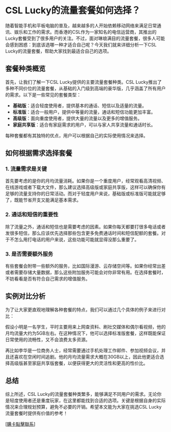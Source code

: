 # CSL Lucky的流量套餐如何选择？

随着智能手机和平板电脑的普及，越来越多的人开始依赖移动网络来满足日常通讯、娱乐和工作的需求。而香港的CSL作为一家知名的电信运营商，其推出的Lucky套餐受到了很多用户的关注。不过，面对琳琅满目的流量套餐，很多人可能会感到困惑：到底该选哪一种才适合自己呢？今天我们就来详细分析一下CSL Lucky的流量套餐，帮助大家找到最适合自己的选项。

## 套餐种类概览

首先，让我们了解一下CSL Lucky提供的主要流量套餐种类。CSL Lucky推出了多种不同价位的流量套餐，从基础的入门级到高端的豪华版，几乎涵盖了所有用户的需求。以下是一些常见的套餐类型：

- **基础版**：适合轻度使用者，提供基本的通话、短信以及适量的流量。
- **标准版**：适合一般用户，提供中等量的流量，通话和短信功能更加丰富。
- **高级版**：面向重度使用者，提供大量的流量以及更多的增值服务。
- **家庭共享版**：适合有家庭需求的用户，可以与家人共享流量和通话时长。

每种套餐都有其独特的优点，用户可以根据自己的实际使用情况来选择。

## 如何根据需求选择套餐

### 1. 流量需求是关键

首先要考虑的是你的月均流量消耗。如果你是一个重度用户，经常观看高清视频、在线游戏或者下载大文件，那么建议选择高级版或家庭共享版，这样可以确保你有足够的流量支持你的日常活动。而对于轻度用户来说，基础版或标准版可能就足够了，既能节省开支又能满足基本需求。

### 2. 通话和短信的重要性

除了流量之外，通话和短信也是需要考虑的因素。如果你每天都要打很多电话或者发很多短信，那么应该优先选择那些包含更多免费通话时间和短信配额的套餐。对于不怎么用打电话的用户来说，这些功能可能就显得没那么重要了。

### 3. 是否需要额外服务

有些套餐会附带一些额外的服务，比如国际漫游、云存储空间等。如果你经常出差或者需要存储大量数据，那么这些附加服务可能会对你非常有用。在选择套餐时，不妨看看是否有符合自己需求的增值服务。

## 实例对比分析

为了让大家更直观地理解各种套餐的特点，我们可以通过几个具体的例子来进行对比：

假设小明是一名学生，平时主要用来上网查资料、刷社交媒体和偶尔看视频，他的月均流量大约为5GB左右。在这种情况下，他可以选择标准版套餐，这样既能保证日常使用的流畅性，又不会浪费太多资源。

再比如李华是一位商务人士，经常需要通过手机处理工作邮件、参加视频会议，并且还喜欢在空闲时间追剧。他的月均流量需求大概在30GB以上，因此他更适合选择高级版甚至家庭共享版套餐，以便获得更大的灵活性和更高的性价比。

## 总结

综上所述，CSL Lucky的流量套餐种类繁多，能够满足不同用户的需求。无论你是轻度使用者还是重度玩家，在这里都能找到合适的选项。关键是根据自身的实际情况来合理规划预算，避免不必要的开销。希望本文能为大家在挑选CSL Lucky流量套餐时提供有价值的参考！

[[購卡點擊聯系](https://t.me/s/esim1088)]
